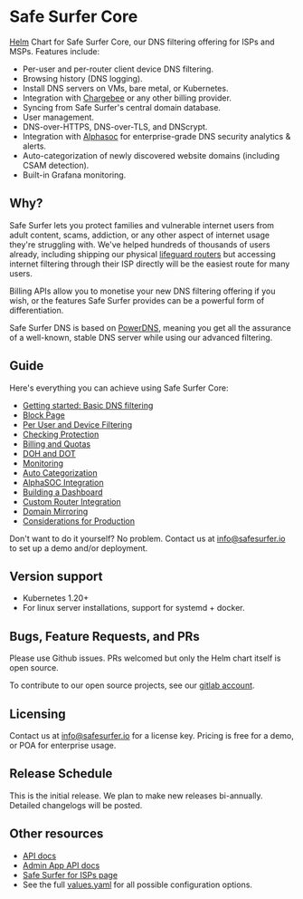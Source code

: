 # Safe Surfer Core
[Helm](https://helm.sh) Chart for Safe Surfer Core, our DNS filtering offering for ISPs and MSPs. Features include:
- Per-user and per-router client device DNS filtering. 
- Browsing history (DNS logging).
- Install DNS servers on VMs, bare metal, or Kubernetes.
- Integration with [Chargebee](https://chargebee.com) or any other billing provider.
- Syncing from Safe Surfer's central domain database.
- User management.
- DNS-over-HTTPS, DNS-over-TLS, and DNScrypt.
- Integration with [Alphasoc](https://alphasoc.com) for enterprise-grade DNS security analytics & alerts.
- Auto-categorization of newly discovered website domains (including CSAM detection).
- Built-in Grafana monitoring.

## Why?
Safe Surfer lets you protect families and vulnerable internet users from adult content, scams, addiction, or any other aspect of internet usage they're struggling with. We've helped hundreds of thousands of users already, including shipping our physical [lifeguard routers](https://shop.safesurfer.io/collections/resources/products/internet-lifeguard) but accessing internet filtering through their ISP directly will be the easiest route for many users.

Billing APIs allow you to monetise your new DNS filtering offering if you wish, or the features Safe Surfer provides can be a powerful form of differentiation.

Safe Surfer DNS is based on [PowerDNS](https://www.powerdns.com/), meaning you get all the assurance of a well-known, stable DNS server while using our advanced filtering.

## Guide
Here's everything you can achieve using Safe Surfer Core:
- [Getting started: Basic DNS filtering](./guides/getting-started.md)
- [Block Page](./guides/block-page.md)
- [Per User and Device Filtering](./guides/per-user-and-device-filtering.md)
- [Checking Protection](./guides/checking-protection.md)
- [Billing and Quotas](./guides/billing-and-quotas.md)
- [DOH and DOT](./guides/doh-and-dot.md)
- [Monitoring](./guides/monitoring.md)
- [Auto Categorization](./guides/auto-categorization.md)
- [AlphaSOC Integration](./guides/alphasoc.md)
- [Building a Dashboard](./guides/building-a-dashboard.md)
- [Custom Router Integration](./guides/custom-router-integration.md)
- [Domain Mirroring](./guides/domain-mirroring.md)
- [Considerations for Production](./guides/prod-considerations.md)

Don't want to do it yourself? No problem. Contact us at [info@safesurfer.io](mailto:info@safesurfer.io) to set up a demo and/or deployment.

## Version support
- Kubernetes 1.20+
- For linux server installations, support for systemd + docker.

## Bugs, Feature Requests, and PRs
Please use Github issues. PRs welcomed but only the Helm chart itself is open source.

To contribute to our open source projects, see our [gitlab account](https://gitlab.com/safesurfer).

## Licensing
Contact us at [info@safesurfer.io](mailto:info@safesurfer.io) for a license key. Pricing is free for a demo, or POA for enterprise usage.

## Release Schedule
This is the initial release. We plan to make new releases bi-annually. Detailed changelogs will be posted.

## Other resources
- [API docs](https://safesurfer.gitlab.io/core/api-docs/)
- [Admin App API docs](https://safesurfer.gitlab.io/core/admin-app-api-docs/)
- [Safe Surfer for ISPs page](https://safesurfer.io/for-isp/)
- See the full [values.yaml](./charts/safesurfer/values.yaml) for all possible configuration options.
